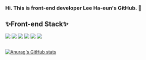 ### Hi. This is front-end developer Lee Ha-eun's GitHub. 👋

<div>
    <h2>✨Front-end Stack✨</h2>
    <sapn><img src="https://img.shields.io/badge/HTML5-E34F26?style=for-the-badge&logo=HTML5&logoColor=white"></sapn>
    <sapn><img src="https://img.shields.io/badge/CSS3-1572B6?style=for-the-badge&logo=CSS3&logoColor=white"></sapn>
    <sapn><img src="https://img.shields.io/badge/JavaScript-F7DF1E?style=for-the-badge&logo=JavaScript&logoColor=white"></sapn>
    <sapn><img src="https://img.shields.io/badge/jQuery-0769AD?style=for-the-badge&logo=jQuery&logoColor=white"></sapn>
    <sapn><img src="https://img.shields.io/badge/React-61DAFB?style=for-the-badge&logo=React&logoColor=black"></sapn>
    <sapn><img src="https://img.shields.io/badge/Vue.js3-4FC08D?style=for-the-badge&logo=Vue.js&logoColor=white"></sapn>
  </div>
  <br/>
<div>

[![Anurag's GitHub stats](https://github-readme-stats.vercel.app/api?username=haeunss)](https://github.com/haeunss/github-readme-stats)
